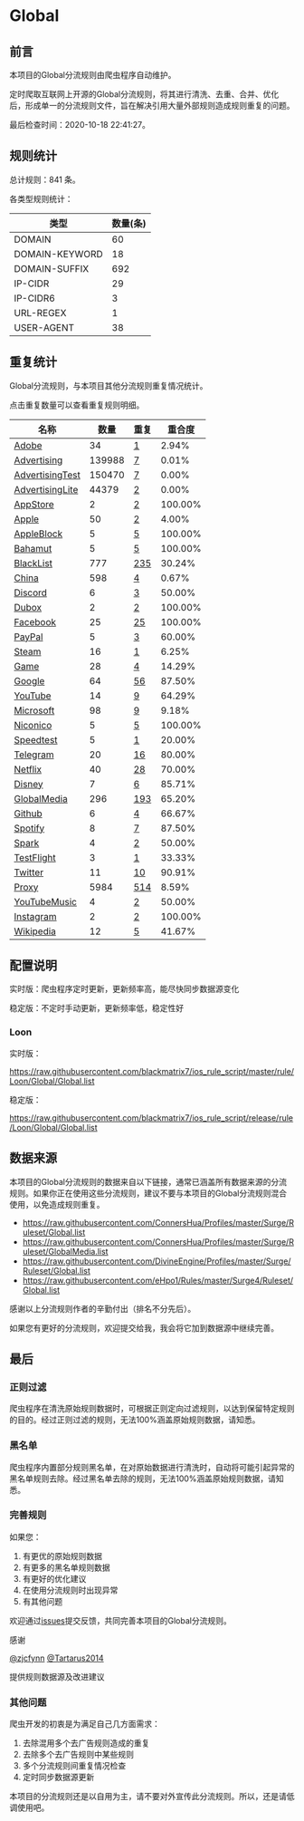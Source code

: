 # Global

## 前言

本项目的Global分流规则由爬虫程序自动维护。

定时爬取互联网上开源的Global分流规则，将其进行清洗、去重、合并、优化后，形成单一的分流规则文件，旨在解决引用大量外部规则造成规则重复的问题。


最后检查时间：2020-10-18 22:41:27。

## 规则统计

总计规则：841 条。

各类型规则统计：

| 类型 | 数量(条) |
| ---- | ---- |
| DOMAIN | 60 |
| DOMAIN-KEYWORD | 18 |
| DOMAIN-SUFFIX | 692 |
| IP-CIDR | 29 |
| IP-CIDR6 | 3 |
| URL-REGEX | 1 |
| USER-AGENT | 38 |
## 重复统计

Global分流规则，与本项目其他分流规则重复情况统计。

点击重复数量可以查看重复规则明细。

| 名称 | 数量 | 重复 | 重合度 |
| ---- | ---- | ---- | ------ |
|  [Adobe](https://github.com/blackmatrix7/ios_rule_script/tree/master/rule/Loon/Adobe)    | 34   | [1](https://github.com/blackmatrix7/ios_rule_script/tree/master/rule/Loon/Global/Repeat/Adobe.list)   |   2.94%  |
|  [Advertising](https://github.com/blackmatrix7/ios_rule_script/tree/master/rule/Loon/Advertising)    | 139988   | [7](https://github.com/blackmatrix7/ios_rule_script/tree/master/rule/Loon/Global/Repeat/Advertising.list)   |   0.01%  |
|  [AdvertisingTest](https://github.com/blackmatrix7/ios_rule_script/tree/master/rule/Loon/AdvertisingTest)    | 150470   | [7](https://github.com/blackmatrix7/ios_rule_script/tree/master/rule/Loon/Global/Repeat/AdvertisingTest.list)   |   0.00%  |
|  [AdvertisingLite](https://github.com/blackmatrix7/ios_rule_script/tree/master/rule/Loon/AdvertisingLite)    | 44379   | [2](https://github.com/blackmatrix7/ios_rule_script/tree/master/rule/Loon/Global/Repeat/AdvertisingLite.list)   |   0.00%  |
|  [AppStore](https://github.com/blackmatrix7/ios_rule_script/tree/master/rule/Loon/AppStore)    | 2   | [2](https://github.com/blackmatrix7/ios_rule_script/tree/master/rule/Loon/Global/Repeat/AppStore.list)   |   100.00%  |
|  [Apple](https://github.com/blackmatrix7/ios_rule_script/tree/master/rule/Loon/Apple)    | 50   | [2](https://github.com/blackmatrix7/ios_rule_script/tree/master/rule/Loon/Global/Repeat/Apple.list)   |   4.00%  |
|  [AppleBlock](https://github.com/blackmatrix7/ios_rule_script/tree/master/rule/Loon/AppleBlock)    | 5   | [5](https://github.com/blackmatrix7/ios_rule_script/tree/master/rule/Loon/Global/Repeat/AppleBlock.list)   |   100.00%  |
|  [Bahamut](https://github.com/blackmatrix7/ios_rule_script/tree/master/rule/Loon/Bahamut)    | 5   | [5](https://github.com/blackmatrix7/ios_rule_script/tree/master/rule/Loon/Global/Repeat/Bahamut.list)   |   100.00%  |
|  [BlackList](https://github.com/blackmatrix7/ios_rule_script/tree/master/rule/Loon/BlackList)    | 777   | [235](https://github.com/blackmatrix7/ios_rule_script/tree/master/rule/Loon/Global/Repeat/BlackList.list)   |   30.24%  |
|  [China](https://github.com/blackmatrix7/ios_rule_script/tree/master/rule/Loon/China)    | 598   | [4](https://github.com/blackmatrix7/ios_rule_script/tree/master/rule/Loon/Global/Repeat/China.list)   |   0.67%  |
|  [Discord](https://github.com/blackmatrix7/ios_rule_script/tree/master/rule/Loon/Discord)    | 6   | [3](https://github.com/blackmatrix7/ios_rule_script/tree/master/rule/Loon/Global/Repeat/Discord.list)   |   50.00%  |
|  [Dubox](https://github.com/blackmatrix7/ios_rule_script/tree/master/rule/Loon/Dubox)    | 2   | [2](https://github.com/blackmatrix7/ios_rule_script/tree/master/rule/Loon/Global/Repeat/Dubox.list)   |   100.00%  |
|  [Facebook](https://github.com/blackmatrix7/ios_rule_script/tree/master/rule/Loon/Facebook)    | 25   | [25](https://github.com/blackmatrix7/ios_rule_script/tree/master/rule/Loon/Global/Repeat/Facebook.list)   |   100.00%  |
|  [PayPal](https://github.com/blackmatrix7/ios_rule_script/tree/master/rule/Loon/PayPal)    | 5   | [3](https://github.com/blackmatrix7/ios_rule_script/tree/master/rule/Loon/Global/Repeat/PayPal.list)   |   60.00%  |
|  [Steam](https://github.com/blackmatrix7/ios_rule_script/tree/master/rule/Loon/Steam)    | 16   | [1](https://github.com/blackmatrix7/ios_rule_script/tree/master/rule/Loon/Global/Repeat/Steam.list)   |   6.25%  |
|  [Game](https://github.com/blackmatrix7/ios_rule_script/tree/master/rule/Loon/Game)    | 28   | [4](https://github.com/blackmatrix7/ios_rule_script/tree/master/rule/Loon/Global/Repeat/Game.list)   |   14.29%  |
|  [Google](https://github.com/blackmatrix7/ios_rule_script/tree/master/rule/Loon/Google)    | 64   | [56](https://github.com/blackmatrix7/ios_rule_script/tree/master/rule/Loon/Global/Repeat/Google.list)   |   87.50%  |
|  [YouTube](https://github.com/blackmatrix7/ios_rule_script/tree/master/rule/Loon/YouTube)    | 14   | [9](https://github.com/blackmatrix7/ios_rule_script/tree/master/rule/Loon/Global/Repeat/YouTube.list)   |   64.29%  |
|  [Microsoft](https://github.com/blackmatrix7/ios_rule_script/tree/master/rule/Loon/Microsoft)    | 98   | [9](https://github.com/blackmatrix7/ios_rule_script/tree/master/rule/Loon/Global/Repeat/Microsoft.list)   |   9.18%  |
|  [Niconico](https://github.com/blackmatrix7/ios_rule_script/tree/master/rule/Loon/Niconico)    | 5   | [5](https://github.com/blackmatrix7/ios_rule_script/tree/master/rule/Loon/Global/Repeat/Niconico.list)   |   100.00%  |
|  [Speedtest](https://github.com/blackmatrix7/ios_rule_script/tree/master/rule/Loon/Speedtest)    | 5   | [1](https://github.com/blackmatrix7/ios_rule_script/tree/master/rule/Loon/Global/Repeat/Speedtest.list)   |   20.00%  |
|  [Telegram](https://github.com/blackmatrix7/ios_rule_script/tree/master/rule/Loon/Telegram)    | 20   | [16](https://github.com/blackmatrix7/ios_rule_script/tree/master/rule/Loon/Global/Repeat/Telegram.list)   |   80.00%  |
|  [Netflix](https://github.com/blackmatrix7/ios_rule_script/tree/master/rule/Loon/Netflix)    | 40   | [28](https://github.com/blackmatrix7/ios_rule_script/tree/master/rule/Loon/Global/Repeat/Netflix.list)   |   70.00%  |
|  [Disney](https://github.com/blackmatrix7/ios_rule_script/tree/master/rule/Loon/Disney)    | 7   | [6](https://github.com/blackmatrix7/ios_rule_script/tree/master/rule/Loon/Global/Repeat/Disney.list)   |   85.71%  |
|  [GlobalMedia](https://github.com/blackmatrix7/ios_rule_script/tree/master/rule/Loon/GlobalMedia)    | 296   | [193](https://github.com/blackmatrix7/ios_rule_script/tree/master/rule/Loon/Global/Repeat/GlobalMedia.list)   |   65.20%  |
|  [Github](https://github.com/blackmatrix7/ios_rule_script/tree/master/rule/Loon/Github)    | 6   | [4](https://github.com/blackmatrix7/ios_rule_script/tree/master/rule/Loon/Global/Repeat/Github.list)   |   66.67%  |
|  [Spotify](https://github.com/blackmatrix7/ios_rule_script/tree/master/rule/Loon/Spotify)    | 8   | [7](https://github.com/blackmatrix7/ios_rule_script/tree/master/rule/Loon/Global/Repeat/Spotify.list)   |   87.50%  |
|  [Spark](https://github.com/blackmatrix7/ios_rule_script/tree/master/rule/Loon/Spark)    | 4   | [2](https://github.com/blackmatrix7/ios_rule_script/tree/master/rule/Loon/Global/Repeat/Spark.list)   |   50.00%  |
|  [TestFlight](https://github.com/blackmatrix7/ios_rule_script/tree/master/rule/Loon/TestFlight)    | 3   | [1](https://github.com/blackmatrix7/ios_rule_script/tree/master/rule/Loon/Global/Repeat/TestFlight.list)   |   33.33%  |
|  [Twitter](https://github.com/blackmatrix7/ios_rule_script/tree/master/rule/Loon/Twitter)    | 11   | [10](https://github.com/blackmatrix7/ios_rule_script/tree/master/rule/Loon/Global/Repeat/Twitter.list)   |   90.91%  |
|  [Proxy](https://github.com/blackmatrix7/ios_rule_script/tree/master/rule/Loon/Proxy)    | 5984   | [514](https://github.com/blackmatrix7/ios_rule_script/tree/master/rule/Loon/Global/Repeat/Proxy.list)   |   8.59%  |
|  [YouTubeMusic](https://github.com/blackmatrix7/ios_rule_script/tree/master/rule/Loon/YouTubeMusic)    | 4   | [2](https://github.com/blackmatrix7/ios_rule_script/tree/master/rule/Loon/Global/Repeat/YouTubeMusic.list)   |   50.00%  |
|  [Instagram](https://github.com/blackmatrix7/ios_rule_script/tree/master/rule/Loon/Instagram)    | 2   | [2](https://github.com/blackmatrix7/ios_rule_script/tree/master/rule/Loon/Global/Repeat/Instagram.list)   |   100.00%  |
|  [Wikipedia](https://github.com/blackmatrix7/ios_rule_script/tree/master/rule/Loon/Wikipedia)    | 12   | [5](https://github.com/blackmatrix7/ios_rule_script/tree/master/rule/Loon/Global/Repeat/Wikipedia.list)   |   41.67%  |
## 配置说明

实时版：爬虫程序定时更新，更新频率高，能尽快同步数据源变化

稳定版：不定时手动更新，更新频率低，稳定性好

### Loon 
实时版：

https://raw.githubusercontent.com/blackmatrix7/ios_rule_script/master/rule/Loon/Global/Global.list

稳定版：

https://raw.githubusercontent.com/blackmatrix7/ios_rule_script/release/rule/Loon/Global/Global.list

## 数据来源

本项目的Global分流规则的数据来自以下链接，通常已涵盖所有数据来源的分流规则。如果你正在使用这些分流规则，建议不要与本项目的Global分流规则混合使用，以免造成规则重复。

- https://raw.githubusercontent.com/ConnersHua/Profiles/master/Surge/Ruleset/Global.list
- https://raw.githubusercontent.com/ConnersHua/Profiles/master/Surge/Ruleset/GlobalMedia.list
- https://raw.githubusercontent.com/DivineEngine/Profiles/master/Surge/Ruleset/Global.list
- https://raw.githubusercontent.com/eHpo1/Rules/master/Surge4/Ruleset/Global.list


感谢以上分流规则作者的辛勤付出（排名不分先后）。

如果您有更好的分流规则，欢迎提交给我，我会将它加到数据源中继续完善。

## 最后

### 正则过滤

爬虫程序在清洗原始规则数据时，可根据正则定向过滤规则，以达到保留特定规则的目的。经过正则过滤的规则，无法100%涵盖原始规则数据，请知悉。

### 黑名单

爬虫程序内置部分规则黑名单，在对原始数据进行清洗时，自动将可能引起异常的黑名单规则去除。经过黑名单去除的规则，无法100%涵盖原始规则数据，请知悉。

### 完善规则

如果您：

1. 有更优的原始规则数据
2. 有更多的黑名单规则数据
3. 有更好的优化建议
4. 在使用分流规则时出现异常
5. 有其他问题

欢迎通过[issues](https://github.com/blackmatrix7/ios_rule_script/issues/new)提交反馈，共同完善本项目的Global分流规则。

感谢

[@zjcfynn](https://github.com/zjcfynn) [@Tartarus2014](https://github.com/Tartarus2014)

提供规则数据源及改进建议

### 其他问题

爬虫开发的初衷是为满足自己几方面需求：

1. 去除混用多个去广告规则造成的重复
2. 去除多个去广告规则中某些规则
3. 多个分流规则间重复情况检查
4. 定时同步数据源更新

本项目的分流规则还是以自用为主，请不要对外宣传此分流规则。所以，还是请低调使用吧。